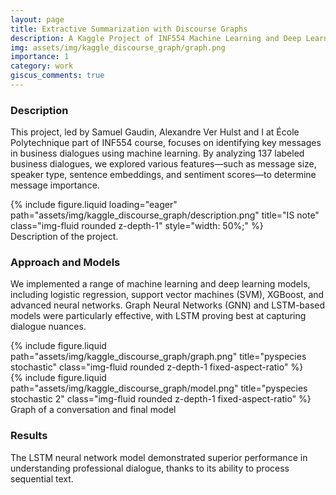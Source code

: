 ```yaml
---
layout: page
title: Extractive Summarization with Discourse Graphs
description: A Kaggle Project of INF554 Machine Learning and Deep Learning course at Ecole Polytechnique
img: assets/img/kaggle_discourse_graph/graph.png
importance: 1
category: work
giscus_comments: true
---
```


### Description
This project, led by Samuel Gaudin, Alexandre Ver Hulst and I at École Polytechnique part of INF554 course, focuses on identifying key messages in business dialogues using machine learning. By analyzing 137 labeled business dialogues, we explored various features—such as message size, speaker type, sentence embeddings, and sentiment scores—to determine message importance.

<div class="row">
    <div class="col-sm mt-3 mt-md-0">
        {% include figure.liquid loading="eager" path="assets/img/kaggle_discourse_graph/description.png" title="IS note" class="img-fluid rounded z-depth-1" style="width: 50%;" %}
    </div>
</div>
<div class="caption">
    Description of the project.
</div>

### Approach and Models
We implemented a range of machine learning and deep learning models, including logistic regression, support vector machines (SVM), XGBoost, and advanced neural networks. Graph Neural Networks (GNN) and LSTM-based models were particularly effective, with LSTM proving best at capturing dialogue nuances.

<div class="row justify-content-sm-center">
    <div class="col-sm-6 mt-3 mt-md-0">
        {% include figure.liquid path="assets/img/kaggle_discourse_graph/graph.png" title="pyspecies stochastic" class="img-fluid rounded z-depth-1 fixed-aspect-ratio" %}
    </div>
    <div class="col-sm-6 mt-3 mt-md-0">
        {% include figure.liquid path="assets/img/kaggle_discourse_graph/model.png" title="pyspecies stochastic 2" class="img-fluid rounded z-depth-1 fixed-aspect-ratio" %}
    </div>
</div>
<div class="caption">
    Graph of a conversation and final model
</div>

### Results
The LSTM neural network model demonstrated superior performance in understanding professional dialogue, thanks to its ability to process sequential text.
